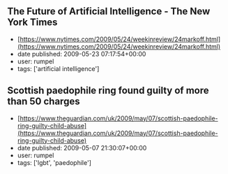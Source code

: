 ## The Future of Artificial Intelligence - The New York Times
 - [https://www.nytimes.com/2009/05/24/weekinreview/24markoff.html](https://www.nytimes.com/2009/05/24/weekinreview/24markoff.html)
 - date published: 2009-05-23 07:17:54+00:00
 - user: rumpel
 - tags: ['artificial intelligence']

## Scottish paedophile ring found guilty of more than 50 charges
 - [https://www.theguardian.com/uk/2009/may/07/scottish-paedophile-ring-guilty-child-abuse](https://www.theguardian.com/uk/2009/may/07/scottish-paedophile-ring-guilty-child-abuse)
 - date published: 2009-05-07 21:30:07+00:00
 - user: rumpel
 - tags: ['lgbt', 'paedophile']


